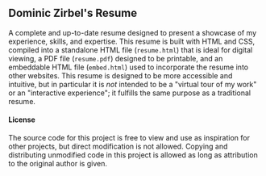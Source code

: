 ## Dominic Zirbel's Resume

A complete and up-to-date resume designed to present a showcase of my experience, skills, and expertise. This resume is built with HTML and CSS, compiled into a standalone HTML file (`resume.html`) that is ideal for digital viewing, a PDF file (`resume.pdf`) designed to be printable, and an embeddable HTML file (`embed.html`) used to incorporate the resume into other websites. This resume is designed to be more accessible and intuitive, but in particular it is _not_ intended to be a "virtual tour of my work" or an "interactive experience"; it fulfills the same purpose as a traditional resume.

#### License

The source code for this project is free to view and use as inspiration for other projects, but direct modification is not allowed. Copying and distributing unmodified code in this project is allowed as long as attribution to the original author is given.
